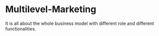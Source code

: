 # Multilevel-Marketing
It is all about the whole business model with different role and different functionalities.
